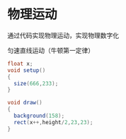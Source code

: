 # 物理运动

通过代码实现物理运动，实现物理数字化

匀速直线运动（牛顿第一定律）

```java
float x;
void setup()
{
  size(666,233);
}

void draw()
{
  background(158);
  rect(x++,height/2,23,23);
}
```
